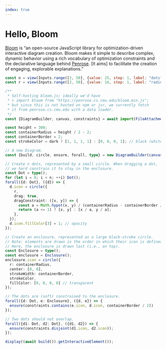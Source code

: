 ```yaml
---
index: true
---
```


# Hello, Bloom

[Bloom](https://penrose.cs.cmu.edu/blog/bloom) is “an open-source JavaScript library for optimization-driven interactive diagram creation. Bloom makes it simple to describe complex, dynamic behavior using a rich vocabulary of optimization constraints and the declarative language behind [Penrose](./penrose). [It aims] to facilitate the creation of engaging, explorable explanations.”

```js
const n = view(Inputs.range([2, 50], {value: 25, step: 1, label: "dots"}));
const r = view(Inputs.range([2, 50], {value: 16, step: 1, label: "radius"}));
```

```ts echo
/**
 * Self-hosting bloom.js; ideally we'd have
 * > import bloom from "https://penrose.cs.cmu.edu/bloom.min.js";
 * but since this is not hosted on npm or jsr, we currently fetch
 * it from penrose.cs.cmu.edu with a data loader.
 */
const {DiagramBuilder, canvas, constraints} = await import(FileAttachment("bloom.js").href);

const height = 300;
const containerRadius = height / 2 - 2;
const containerBorder = 2;
const strokeColor = dark ? [1, 1, 1, 1] : [0, 0, 0, 1]; // black (white in dark mode)

// A new Diagram.
const {build, circle, ensure, forall, type} = new DiagramBuilder(canvas(width, height), "", 1e3);

// Create n dots, represented by a small circle. When dragging a dot,
// we hard constrain it to stay in the enclosure.
const Dot = type();
for (let i = 0; i < n; ++i) Dot();
forall({d: Dot}, ({d}) => {
  d.icon = circle({
    r,
    drag: true,
    dragConstraint: ([x, y]) => {
      const a = Math.hypot(x, y) / (containerRadius - containerBorder / 2 - r);
      return (a <= 1) ? [x, y] : [x / a, y / a];
    },
  });
  d.icon.fillColor[3] = 1; // opacity
});

// Create an enclosure, represented as a large black-stroke circle.
// Note: elements are drawn in the order in which their icon is defined.
// Here, the enclosure is drawn last (i.e., on top).
const Enclosure = type();
const enclosure = Enclosure();
enclosure.icon = circle({
  r: containerRadius,
  center: [0, 0],
  strokeWidth: containerBorder,
  strokeColor,
  fillColor: [0, 0, 0, 0] // transparent
});

// The dots are (soft) constrained to the enclosure.
forall({d: Dot, e: Enclosure}, ({d, e}) => {
  ensure(constraints.contains(e.icon, d.icon, containerBorder / 2))
});

// Two dots should not overlap.
forall({d1: Dot, d2: Dot}, ({d1, d2}) => {
  ensure(constraints.disjoint(d1.icon, d2.icon));
});

display((await build()).getInteractiveElement());
```


